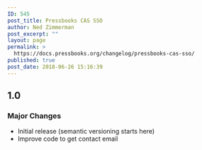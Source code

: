 ```yaml
---
ID: 545
post_title: Pressbooks CAS SSO
author: Ned Zimmerman
post_excerpt: ""
layout: page
permalink: >
  https://docs.pressbooks.org/changelog/pressbooks-cas-sso/
published: true
post_date: 2018-06-26 15:16:39
---
```

## 1.0

### Major Changes

- Initial release (semantic versioning starts here)
- Improve code to get contact email